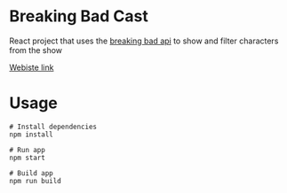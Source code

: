 # Breaking Bad Cast

React project that uses the [breaking bad api](https://breakingbadapi.com/documentation) to show and filter characters from the show

[Webiste link](https://mystifying-golick-86068c.netlify.app/)

# Usage

```
# Install dependencies
npm install
```

```
# Run app
npm start
```

```
# Build app
npm run build
```